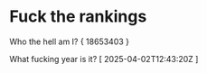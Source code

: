 # Fuck the rankings

Who the hell am I?
{ 18653403 }

What fucking year is it?
[ 2025-04-02T12:43:20Z ]
